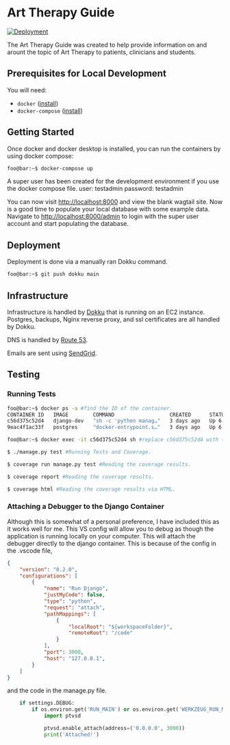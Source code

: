  
# Art Therapy Guide

[![Deployment](https://github.com/thisisnotmyuserid/ArtTherapyGuide/actions/workflows/deploy.yml/badge.svg?branch=main)](https://github.com/thisisnotmyuserid/ArtTherapyGuide/actions/workflows/deploy.yml)

The Art Therapy Guide was created to help provide information on and arount the topic of Art Therapy to patients, clinicians and students.

## Prerequisites for Local Development

You will need:

- `docker` ([install](https://docs.docker.com/install/#supported-platforms))
- `docker-compose` ([install](https://docs.docker.com/compose/install/))

## Getting Started

Once docker and docker desktop is installed, you can run the containers by using docker compose:

```sh
foo@bar:~$ docker-compose up
```

A super user has been created for the development environment if you use the docker compose file.
user: testadmin
password: testadmin

You can now visit [http://localhost:8000](http://localhost:8000) and view the blank wagtail site. Now is a good time to populate your local database with some example data. Navigate to [http://localhost:8000/admin](http://localhost:8000/admin) to login with the super user account and start populating the database.

## Deployment

Deployment is done via a manually ran Dokku command.

```sh
foo@bar:~$ git push dokku main
```

## Infrastructure

Infrastructure is handled by [Dokku](https://dokku.com/) that is running on an EC2 instance. Postgres, backups, Nginx reverse proxy, and ssl certificates are all handled by Dokku.

DNS is handled by [Route 53](https://aws.amazon.com/route53/).

Emails are sent using [SendGrid](https://app.sendgrid.com).

## Testing

### Running Tests

```sh
foo@bar:~$ docker ps -a #find the ID of the container.
CONTAINER ID   IMAGE        COMMAND                  CREATED      STATUS       PORTS                                            NAMES
c56d375c52d4   django-dev   "sh -c 'python manag…"   3 days ago   Up 6 hours   0.0.0.0:3000->3000/tcp, 0.0.0.0:8000->8000/tcp   art-therapy_web_1
9eac4f1ac33f   postgres     "docker-entrypoint.s…"   3 days ago   Up 6 hours   0.0.0.0:5432->5432/tcp                           art-therapy_db_1

foo@bar:~$ docker exec -it c56d375c52d4 sh #replace c56d375c52d4 with the id of the django docker container. This opens a shell in the container.

$ ./manage.py test #Running Tests and Coverage.

$ coverage run manage.py test #Reading the coverage results.

$ coverage report #Reading the coverage results.

$ coverage html #Reading the coverage results via HTML.
```

### Attaching a Debugger to the Django Container

Although this is somewhat of a personal preference, I have included this as it works well for me. This VS config will allow you to debug as though the application is running locally on your computer. This will attach the debugger directly to the django container. This is because of the config in the .vscode file,

```json
{
    "version": "0.2.0",
    "configurations": [
        {
            "name": "Run Django",
            "justMyCode": false,
            "type": "python",
            "request": "attach",
            "pathMappings": [
                {
                    "localRoot": "${workspaceFolder}",
                    "remoteRoot": "/code"
                }
            ],
            "port": 3000,
            "host": "127.0.0.1",
        }
    ]
}
```

and the code in the manage.py file.

```python
    if settings.DEBUG:
        if os.environ.get('RUN_MAIN') or os.environ.get('WERKZEUG_RUN_MAIN'):
            import ptvsd

            ptvsd.enable_attach(address=('0.0.0.0', 3000))
            print('Attached!')
```
